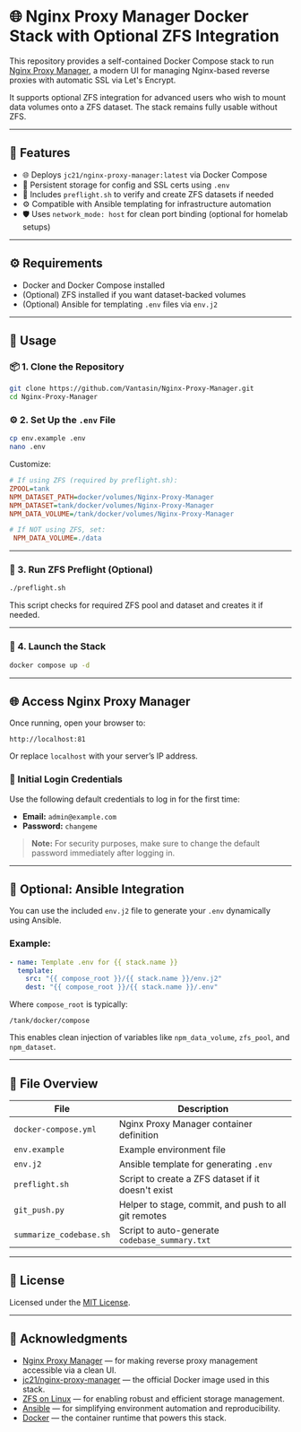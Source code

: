 # 🌐 Nginx Proxy Manager Docker Stack with Optional ZFS Integration

This repository provides a self-contained Docker Compose stack to run [Nginx Proxy Manager](https://nginxproxymanager.com/), a modern UI for managing Nginx-based reverse proxies with automatic SSL via Let's Encrypt.

It supports optional ZFS integration for advanced users who wish to mount data volumes onto a ZFS dataset. The stack remains fully usable without ZFS.

---

## 📁 Features

- 🌐 Deploys `jc21/nginx-proxy-manager:latest` via Docker Compose  
- 🔐 Persistent storage for config and SSL certs using `.env`  
- 📜 Includes `preflight.sh` to verify and create ZFS datasets if needed  
- ⚙️ Compatible with Ansible templating for infrastructure automation  
- 🛡️ Uses `network_mode: host` for clean port binding (optional for homelab setups)

---

## ⚙️ Requirements

- Docker and Docker Compose installed
- (Optional) ZFS installed if you want dataset-backed volumes
- (Optional) Ansible for templating `.env` files via `env.j2`

---

## 🚀 Usage

### 📦 1. Clone the Repository

```bash
git clone https://github.com/Vantasin/Nginx-Proxy-Manager.git
cd Nginx-Proxy-Manager
```

### ⚙️ 2. Set Up the `.env` File

```bash
cp env.example .env
nano .env
```

Customize:

```ini
# If using ZFS (required by preflight.sh):
ZPOOL=tank
NPM_DATASET_PATH=docker/volumes/Nginx-Proxy-Manager
NPM_DATASET=tank/docker/volumes/Nginx-Proxy-Manager
NPM_DATA_VOLUME=/tank/docker/volumes/Nginx-Proxy-Manager

# If NOT using ZFS, set:
 NPM_DATA_VOLUME=./data
```

---

### 🧪 3. Run ZFS Preflight (Optional)

```bash
./preflight.sh
```

This script checks for required ZFS pool and dataset and creates it if needed.

---

### 🐳 4. Launch the Stack

```bash
docker compose up -d
```

---

## 🌐 Access Nginx Proxy Manager

Once running, open your browser to:

```
http://localhost:81
```

Or replace `localhost` with your server’s IP address.

### 🔑 Initial Login Credentials

Use the following default credentials to log in for the first time:

- **Email:** `admin@example.com`
- **Password:** `changeme`

> **Note:** For security purposes, make sure to change the default password immediately after logging in.

---

## 🤖 Optional: Ansible Integration

You can use the included `env.j2` file to generate your `.env` dynamically using Ansible.

### Example:

```yaml
- name: Template .env for {{ stack.name }}
  template:
    src: "{{ compose_root }}/{{ stack.name }}/env.j2"
    dest: "{{ compose_root }}/{{ stack.name }}/.env"
```

Where `compose_root` is typically:

```
/tank/docker/compose
```

This enables clean injection of variables like `npm_data_volume`, `zfs_pool`, and `npm_dataset`.

---

## 📄 File Overview

| File                   | Description                                               |
|------------------------|-----------------------------------------------------------|
| `docker-compose.yml`   | Nginx Proxy Manager container definition                  |
| `env.example`          | Example environment file                                  |
| `env.j2`               | Ansible template for generating `.env`                    |
| `preflight.sh`         | Script to create a ZFS dataset if it doesn't exist        |
| `git_push.py`          | Helper to stage, commit, and push to all git remotes      |
| `summarize_codebase.sh`| Script to auto-generate `codebase_summary.txt`           |

---

## 📝 License

Licensed under the [MIT License](LICENSE).

---

## 🙏 Acknowledgments

- [Nginx Proxy Manager](https://nginxproxymanager.com/) — for making reverse proxy management accessible via a clean UI.
- [jc21/nginx-proxy-manager](https://hub.docker.com/r/jc21/nginx-proxy-manager) — the official Docker image used in this stack.
- [ZFS on Linux](https://openzfs.org/wiki/Main_Page) — for enabling robust and efficient storage management.
- [Ansible](https://www.ansible.com/) — for simplifying environment automation and reproducibility.
- [Docker](https://www.docker.com/) — the container runtime that powers this stack.
